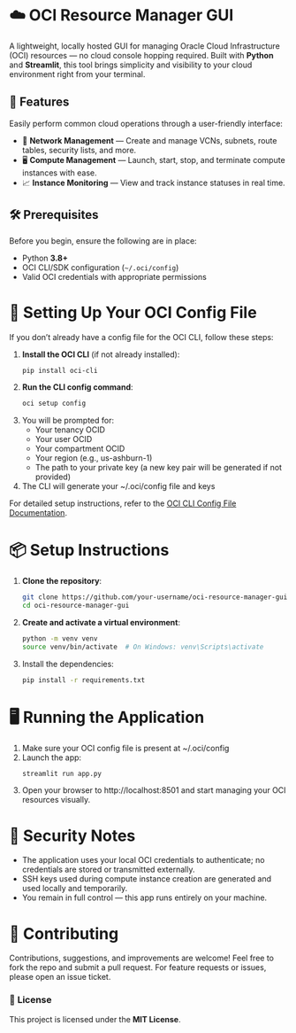 # ☁️ OCI Resource Manager GUI

A lightweight, locally hosted GUI for managing Oracle Cloud Infrastructure (OCI) resources — no cloud console hopping required. Built with **Python** and **Streamlit**, this tool brings simplicity and visibility to your cloud environment right from your terminal.

## 🚀 Features

Easily perform common cloud operations through a user-friendly interface:

- 🔧 **Network Management** — Create and manage VCNs, subnets, route tables, security lists, and more.
- 🖥️ **Compute Management** — Launch, start, stop, and terminate compute instances with ease.
- 📈 **Instance Monitoring** — View and track instance statuses in real time.

## 🛠️ Prerequisites

Before you begin, ensure the following are in place:

- Python **3.8+**
- OCI CLI/SDK configuration (`~/.oci/config`)
- Valid OCI credentials with appropriate permissions

# 🔧 Setting Up Your OCI Config File

If you don’t already have a config file for the OCI CLI, follow these steps:

1. **Install the OCI CLI** (if not already installed):
   ```bash
   pip install oci-cli
   ```
2. **Run the CLI config command**:
   ```bash
   oci setup config
   ```
3. You will be prompted for:
    - Your tenancy OCID
    - Your user OCID
    - Your compartment OCID
    - Your region (e.g., us-ashburn-1)
    - The path to your private key (a new key pair will be generated if not provided)
4. The CLI will generate your ~/.oci/config file and keys

For detailed setup instructions, refer to the [OCI CLI Config File Documentation](https://docs.oracle.com/en-us/iaas/Content/API/SDKDocs/cliinstall.htm#configfile).

# 📦 Setup Instructions

1. **Clone the repository**:
   ```bash
   git clone https://github.com/your-username/oci-resource-manager-gui.git
   cd oci-resource-manager-gui
   ```
2. **Create and activate a virtual environment**:
   ```bash
   python -m venv venv
   source venv/bin/activate  # On Windows: venv\Scripts\activate
   ```
3. Install the dependencies:
   ```bash
   pip install -r requirements.txt
   ```
# 🖥️ Running the Application

1. Make sure your OCI config file is present at ~/.oci/config
2. Launch the app:
   ```bash
   streamlit run app.py
   ```
3. Open your browser to http://localhost:8501 and start managing your OCI resources visually.

# 🔐 Security Notes

- The application uses your local OCI credentials to authenticate; no credentials are stored or transmitted externally.
- SSH keys used during compute instance creation are generated and used locally and temporarily.
- You remain in full control — this app runs entirely on your machine.

# 🙌 **Contributing**

Contributions, suggestions, and improvements are welcome! Feel free to fork the repo and submit a pull request. For feature requests or issues, please open an issue ticket.

### 📄 **License**

This project is licensed under the **MIT License**.
